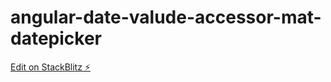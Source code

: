 # angular-date-valude-accessor-mat-datepicker

[Edit on StackBlitz ⚡️](https://stackblitz.com/edit/angular-date-valude-accessor-mat-datepicker)